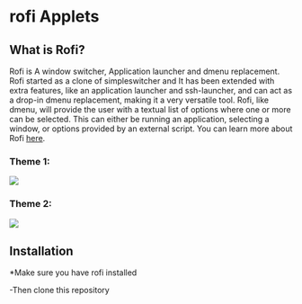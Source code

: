 # rofi Applets
## What is Rofi?

Rofi is A window switcher, Application launcher and dmenu replacement.
Rofi started as a clone of simpleswitcher and It has been extended with extra features,
like an application launcher and ssh-launcher, and can act as a drop-in dmenu replacement,
making it a very versatile tool. Rofi, like dmenu, will provide the user with a textual list of
options where one or more can be selected. This can either be running an application, selecting
a window, or options provided by an external script. You can learn more about Rofi [here](https://github.com/davatorium/rofi).


### Theme 1:
<img src= "https://github.com/angad43/rofi-themes/assets/156803254/18a49125-262e-42a9-a8a7-eeacbb56b880">

### Theme 2:
<img src="https://github.com/angad43/rofi-themes/assets/156803254/5b663af6-1adf-43c2-9b34-05bc2cb2f61b">


## Installation
*Make sure you have rofi installed

-Then clone this repository
